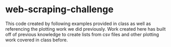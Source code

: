 # web-scraping-challenge

This code created by following examples provided in class as well as referencing the plotting work we did previously. Work created here has built off of previous knowledge to create lists from csv files and other plotting work covered in class before. 